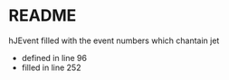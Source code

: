 # README


hJEvent filled with the event numbers which chantain jet
- defined in line 96
- filled in line 252
